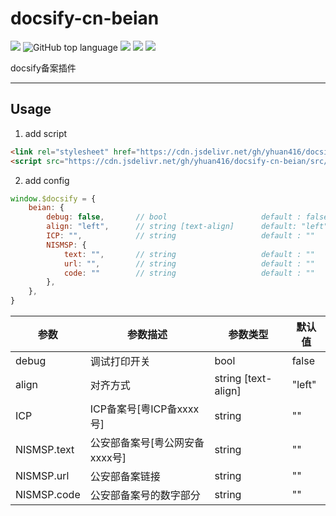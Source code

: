 # docsify-cn-beian



[![](https://data.jsdelivr.com/v1/package/gh/yhuan416/docsify-cn-beian/badge)](https://www.jsdelivr.com/package/gh/yhuan416/docsify-cn-beian)
![GitHub top language](https://img.shields.io/github/languages/top/yhuan416/docsify-cn-beian)
[![](https://img.shields.io/github/license/yhuan416/docsify-cn-beian)](https://github.com/yhuan416/docsify-cn-beian/blob/main/LICENSE)
[![](https://img.shields.io/github/v/release/yhuan416/docsify-cn-beian?display_name=tag)](https://github.com/yhuan416/docsify-cn-beian/)
[![](https://img.shields.io/github/stars/yhuan416/docsify-cn-beian?style=social)](https://github.com/yhuan416/docsify-cn-beian/)


docsify备案插件

---

## Usage

1. add script
``` html
<link rel="stylesheet" href="https://cdn.jsdelivr.net/gh/yhuan416/docsify-cn-beian/src/docsify-cn-beian.css">
<script src="https://cdn.jsdelivr.net/gh/yhuan416/docsify-cn-beian/src/docsify-cn-beian.js"></script>
```

2. add config
``` js
window.$docsify = {
    beian: {
        debug: false,       // bool                     default : false
        align: "left",      // string [text-align]      default: "left"
        ICP: "",            // string                   default : ""
        NISMSP: {
            text: "",       // string                   default : ""
            url: "",        // string                   default : ""
            code: ""        // string                   default : ""
        },
    },
}
```

| 参数 | 参数描述 | 参数类型 | 默认值 |
|-|-|-|-|
|debug|调试打印开关|bool|false|
|align|对齐方式|string [text-align]| "left" |
|ICP|ICP备案号[粤ICP备xxxx号]|string|""|
|NISMSP.text|公安部备案号[粤公网安备 xxxx号]|string|""|
|NISMSP.url|公安部备案链接|string|""|
|NISMSP.code|公安部备案号的数字部分|string|""|
